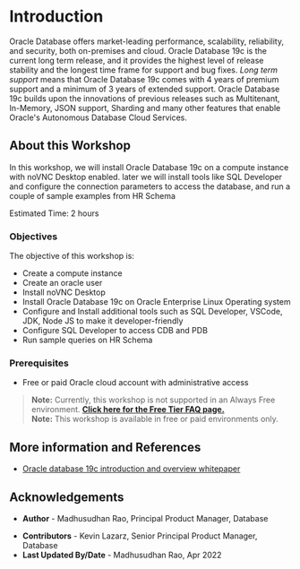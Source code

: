 # Introduction
 
Oracle Database offers market-leading performance, scalability, reliability, and security, both on-premises and cloud. Oracle Database 19c is the current long term release, and it provides the highest level of release stability and the longest time frame for support and bug fixes. *Long term support* means that Oracle Database 19c comes with 4 years of premium support and a minimum of 3 years of extended support. Oracle Database 19c builds upon the innovations of previous releases such as Multitenant, In-Memory, JSON support, Sharding and many other features that enable Oracle's Autonomous Database Cloud Services.
 

## About this Workshop

In this workshop, we will install Oracle Database 19c on a compute instance with noVNC Desktop enabled. later we will install tools like SQL Developer and configure the connection parameters to access the database, and run a couple of sample examples from HR Schema

Estimated Time:  2 hours
 
### Objectives
 
The objective of this workshop is:

* Create a compute instance
* Create an oracle user
* Install noVNC Desktop
* Install Oracle Database 19c on Oracle Enterprise Linux Operating system
* Configure and Install additional tools such as SQL Developer, VSCode, JDK, Node JS to make it developer-friendly
* Configure SQL Developer to access CDB and PDB
* Run sample queries on HR Schema

### Prerequisites  
* Free or paid Oracle cloud account with administrative access
> **Note:** Currently, this workshop is not supported in an Always Free environment. **[Click here for the Free Tier FAQ page.](https://www.oracle.com/cloud/free/faq.html)**  
> **Note:** This workshop is available in free or paid environments only.
 
## More information and References 

* [Oracle database 19c introduction and overview whitepaper ](https://www.oracle.com/a/tech/docs/database19c-wp.pdf)  

## Acknowledgements

- **Author** - Madhusudhan Rao, Principal Product Manager, Database
* **Contributors** - Kevin Lazarz, Senior Principal Product Manager, Database
* **Last Updated By/Date** -  Madhusudhan Rao, Apr 2022